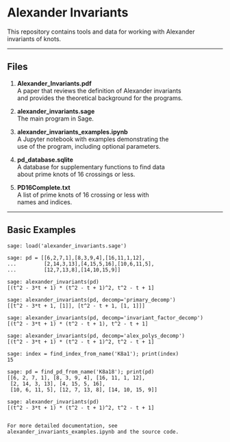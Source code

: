 # Alexander Invariants

This repository contains tools and data for working with Alexander invariants of knots.

---

## Files

1. **Alexander_Invariants.pdf**  
   A paper that reviews the definition of Alexander invariants  
   and provides the theoretical background for the programs.

2. **alexander_invariants.sage**  
   The main program in Sage.

3. **alexander_invariants_examples.ipynb**  
   A Jupyter notebook with examples demonstrating the  
   use of the program, including optional parameters.

4. **pd_database.sqlite**  
   A database for supplementary functions to find data  
   about prime knots of 16 crossings or less.

5. **PD16Complete.txt**  
   A list of prime knots of 16 crossing or less with  
   names and indices.

---

## Basic Examples

```sage
sage: load('alexander_invariants.sage')

sage: pd = [[6,2,7,1],[8,3,9,4],[16,11,1,12],
...         [2,14,3,13],[4,15,5,16],[10,6,11,5],
...         [12,7,13,8],[14,10,15,9]]

sage: alexander_invariants(pd)
[(t^2 - 3*t + 1) * (t^2 - t + 1)^2, t^2 - t + 1]

sage: alexander_invariants(pd, decomp='primary_decomp')
[[t^2 - 3*t + 1, [1]], [t^2 - t + 1, [1, 1]]]

sage: alexander_invariants(pd, decomp='invariant_factor_decomp')
[(t^2 - 3*t + 1) * (t^2 - t + 1), t^2 - t + 1]

sage: alexander_invariants(pd, decomp='alex_polys_decomp')
[(t^2 - 3*t + 1) * (t^2 - t + 1)^2, t^2 - t + 1]

sage: index = find_index_from_name('K8a1'); print(index)
15

sage: pd = find_pd_from_name('K8a18'); print(pd)
[[6, 2, 7, 1], [8, 3, 9, 4], [16, 11, 1, 12],
 [2, 14, 3, 13], [4, 15, 5, 16],
 [10, 6, 11, 5], [12, 7, 13, 8], [14, 10, 15, 9]]

sage: alexander_invariants(pd)
[(t^2 - 3*t + 1) * (t^2 - t + 1)^2, t^2 - t + 1]


For more detailed documentation, see alexander_invariants_examples.ipynb and the source code.